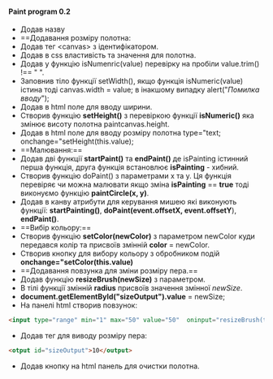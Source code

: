 #### Paint program 0.2
- Додав назву 
- ==Додавання розміру полотна:
- Додав тег \<canvas> з ідентифікатором.
- Додав в css властивість та значення для полотна.
- Додав у функцію isNumenric(value) перевірку на пробіли value.trim() !== " ".
- Заповнив тіло функції setWidth(), якщо функція isNumeric(value) істина тоді canvas.width = value; в інакшому випадку alert("*Помилка вводу*");
- Додав в html поле для вводу ширини.
- Створив функцію **setHeight()** з перевіркою функції **isNumeric()** яка змінює висоту полотна paintcanvas.height.
- Додав в html поле для вводу розміру полотна type="text; onchange="setHeight(this.value);
- ==Малювання:==
- Додав дві функції **startPaint()**  та **endPaint()** де isPainting істинний перша функція, друга функція встановлює **isPainting** - хибний.
- Створив функцію doPaint()  з параметрами x та y. Ця функція перевіряє чи можна малювати якщо зміна **isPainting** ==  **true** тоді виконуємо функцію **paintCircle(x, y)**. 
- Додав в канву атрибути для керування мишею які виконують функції: **startPainting()**, **doPaint(event.offsetX, event.offsetY**), **endPaint()**.
- ==Вибір кольору:==
- Створив функцію **setColor(newColor)** з параметром newColor куди передався колір та присвоїв змінній **color** = newColor.
- Створив кнопку для вибору кольору з обробником подій **onchange="setColor(this.value)**
- ==Додавання повзунка для зміни розміру пера.==
- Додав функцію **resizeBrush(newSize)** з параметром.
- В тілі функції змінній **radius** присвоїв значення змінної *newSize*.
- **document.getElementById("sizeOutput").value** = newSize;
- На панелі html створив повзунок:
```html
<input type="range" min="1" max="50" value="50"  oninput="resizeBrush(this.value)"/>
```
- Додав тег для виводу розміру пера:
```html
<otput id="sizeOutput">10</output> 
```
- Додав кнопку на html панель для очистки полотна.